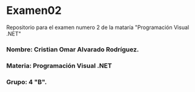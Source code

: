 # Examen02
Repositorio para el examen numero 2 de la mataría "Programación Visual .NET"

### Nombre: Cristian Omar Alvarado Rodríguez.
### Materia: Programación Visual .NET
### Grupo: 4 "B".
